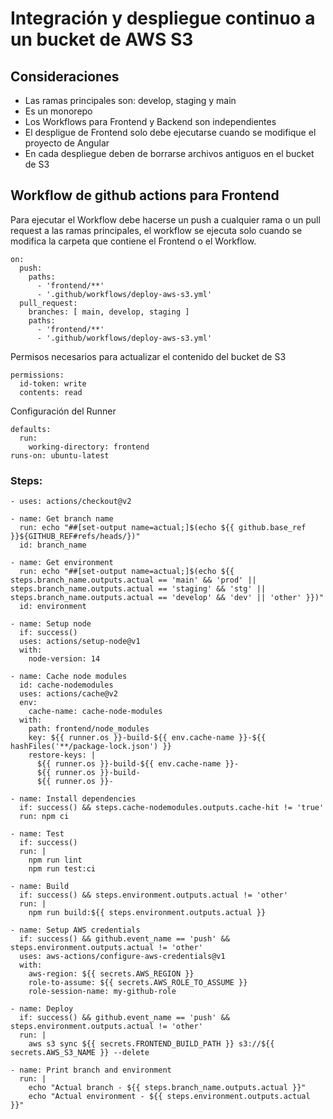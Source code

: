 # Integración y despliegue continuo a un bucket de AWS S3

## Consideraciones

- Las ramas principales son: develop, staging y main
- Es un monorepo
- Los Workflows para Frontend y Backend son independientes
- El despligue de Frontend solo debe ejecutarse cuando se modifique el proyecto de Angular
- En cada despliegue deben de borrarse archivos antiguos en el bucket de S3


## Workflow de github actions para Frontend


Para ejecutar el Workflow debe hacerse un push a cualquier rama o un pull request a las ramas principales, el workflow se ejecuta solo cuando se modifica la carpeta que contiene el Frontend o el Workflow.

```
on:
  push:
    paths: 
      - 'frontend/**'
      - '.github/workflows/deploy-aws-s3.yml'
  pull_request:
    branches: [ main, develop, staging ]
    paths: 
      - 'frontend/**'
      - '.github/workflows/deploy-aws-s3.yml'
```


Permisos necesarios para actualizar el contenido del bucket de S3

```
permissions:
  id-token: write
  contents: read
```


Configuración del Runner

```
defaults:
  run:
    working-directory: frontend
runs-on: ubuntu-latest
```

### Steps:

```
- uses: actions/checkout@v2

- name: Get branch name
  run: echo "##[set-output name=actual;]$(echo ${{ github.base_ref }}${GITHUB_REF#refs/heads/})"
  id: branch_name

- name: Get environment
  run: echo "##[set-output name=actual;]$(echo ${{ steps.branch_name.outputs.actual == 'main' && 'prod' || steps.branch_name.outputs.actual == 'staging' && 'stg' || steps.branch_name.outputs.actual == 'develop' && 'dev' || 'other' }})"        
  id: environment

- name: Setup node
  if: success()
  uses: actions/setup-node@v1
  with:
    node-version: 14

- name: Cache node modules
  id: cache-nodemodules
  uses: actions/cache@v2
  env:
    cache-name: cache-node-modules
  with:
    path: frontend/node_modules
    key: ${{ runner.os }}-build-${{ env.cache-name }}-${{ hashFiles('**/package-lock.json') }}
    restore-keys: |
      ${{ runner.os }}-build-${{ env.cache-name }}-
      ${{ runner.os }}-build-
      ${{ runner.os }}-

- name: Install dependencies
  if: success() && steps.cache-nodemodules.outputs.cache-hit != 'true'
  run: npm ci

- name: Test
  if: success()
  run: |
    npm run lint
    npm run test:ci

- name: Build
  if: success() && steps.environment.outputs.actual != 'other'
  run: |
    npm run build:${{ steps.environment.outputs.actual }}

- name: Setup AWS credentials
  if: success() && github.event_name == 'push' && steps.environment.outputs.actual != 'other'
  uses: aws-actions/configure-aws-credentials@v1
  with:
    aws-region: ${{ secrets.AWS_REGION }}
    role-to-assume: ${{ secrets.AWS_ROLE_TO_ASSUME }}
    role-session-name: my-github-role

- name: Deploy
  if: success() && github.event_name == 'push' && steps.environment.outputs.actual != 'other'
  run: |
    aws s3 sync ${{ secrets.FRONTEND_BUILD_PATH }} s3://${{ secrets.AWS_S3_NAME }} --delete

- name: Print branch and environment
  run: |
    echo "Actual branch - ${{ steps.branch_name.outputs.actual }}"
    echo "Actual environment - ${{ steps.environment.outputs.actual }}"
```